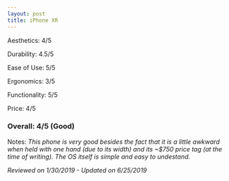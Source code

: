 ```yaml
---
layout: post
title: iPhone XR
---
```


Aesthetics: 4/5

Durability: 4.5/5

Ease of Use: 5/5

Ergonomics: 3/5

Functionality: 5/5

Price: 4/5

### Overall: 4/5 (Good)

Notes: *This phone is very good besides the fact that it is a little awkward when held with one hand (due to its width) and its 
~$750 price tag (at the time of writing). The OS itself is simple and easy to undestand.*

*Reviewed on 1/30/2019 - Updated on 6/25/2019*
